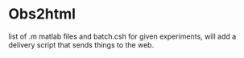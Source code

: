 # Obs2html
list of .m matlab files and batch.csh for given experiments, will add a delivery script that sends things to the web.
